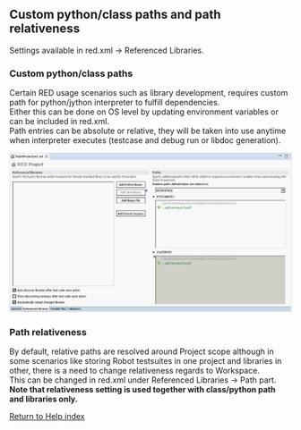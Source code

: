 ## Custom python/class paths and path relativeness

Settings available in red.xml -> Referenced Libraries.

### Custom python/class paths

Certain RED usage scenarios such as library development, requires custom path
for python/jython interpreter to fulfill dependencies.  
Either this can be done on OS level by updating environment variables or can
be included in red.xml.  
Path entries can be absolute or relative, they will be taken into use anytime
when interpreter executes (testcase and debug run or libdoc generation).  
  
  
![](custom_paths_relatve/custom_path.png)  
  

### Path relativeness

By default, relative paths are resolved around Project scope although in some
scenarios like storing Robot testsuites in one project and libraries in other,
there is a need to change relativeness regards to Workspace.  
This can be changed in red.xml under Referenced Libraries -> Path part.  
**Note that relativeness setting is used together with class/python path and
libraries only.**

[Return to Help index](http://nokia.github.io/RED/help/)
